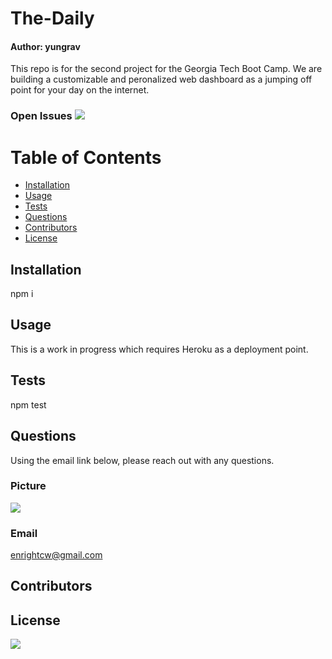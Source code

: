 
# The-Daily
#### Author: yungrav

This repo is for the second project for the Georgia Tech Boot Camp.  We are building a customizable and peronalized web dashboard as a jumping off point for your day on the internet.

### Open Issues <img src= "https://img.shields.io/github/issues/yungrav/The-Daily">

# Table of Contents
* [Installation](#installation)
* [Usage](#usage)
* [Tests](#tests)
* [Questions](#questions)
* [Contributors](#contributors)
* [License](#license)

## Installation

npm i

## Usage

This is a work in progress which requires Heroku as a deployment point.

## Tests

npm test

## Questions

Using the email link below, please reach out with any questions.

### Picture
<img src="https://avatars0.githubusercontent.com/u/62571478?v=4">

### Email 
enrightcw@gmail.com

## Contributors



## License

<img src="https://img.shields.io/github/license/yungrav/The-Daily">
